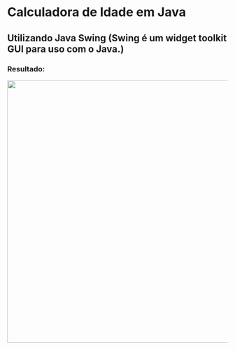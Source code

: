 # Calculadora de Idade em Java

## Utilizando Java Swing (Swing é um widget toolkit GUI para uso com o Java.)

### Resultado:
<img src="#" width="600px">